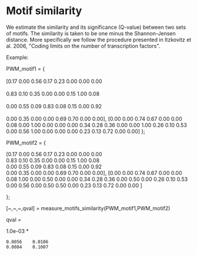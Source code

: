 # Motif similarity

We estimate the similarity and its significance (Q-value) between two sets of motifs. The similarity is taken to be one minus the Shannon-Jensen distance. More specifically we follow the procedure presented in Itzkovitz et al. 2006, "Coding limits on the number of transcription factors".

Example: 

PWM_motif1 =  {<br />  
[0.17 0.00 0.56 0.17 0.23 0.00 0.00 0.00<br />  
 0.83 0.10 0.35 0.00 0.00 0.15 1.00 0.08<br />  
 0.00 0.55 0.09 0.83 0.08 0.15 0.00 0.92<br />  
 0.00 0.35 0.00 0.00 0.69 0.70 0.00 0.00],
[0.00 0.00 0.74 0.67 0.00 0.00 0.08 0.00 
 1.00 0.00 0.00 0.00 0.34 0.28 0.36 0.00 
 0.00 1.00 0.26 0.10 0.53 0.00 0.56 1.00 
 0.00 0.00 0.00 0.23 0.13 0.72 0.00 0.00]
};

PWM_motif2 =  {

[0.17 0.00 0.56 0.17 0.23 0.00 0.00 0.00  
 0.83 0.10 0.35 0.00 0.00 0.15 1.00 0.08  
 0.00 0.55 0.09 0.83 0.08 0.15 0.00 0.92  
 0.00 0.35 0.00 0.00 0.69 0.70 0.00 0.00],
[0.00 0.00 0.74 0.67 0.00 0.00 0.08 1.00 
 0.00 0.50 0.00 0.00 0.34 0.28 0.36 0.00 
 0.50 0.00 0.26 0.10 0.53 0.00 0.56 0.00 
 0.50 0.50 0.00 0.23 0.13 0.72 0.00 0.00 ]

};

[\~,\~,\~,qval] = measure_motifs_similarity(PWM_motif1,PWM_motif2)

qval =

   1.0e-03 *

    0.0056    0.0106
    0.0084    0.1007
